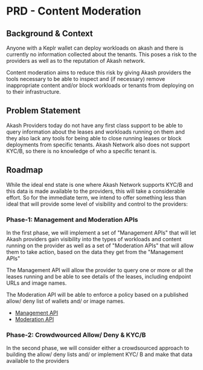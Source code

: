 # PRD - Content Moderation

## Background & Context

Anyone with a Keplr wallet can deploy workloads on akash and there is currently no information collected about the tenants. This poses a risk to the providers as well as to the reputation of Akash network. 

Content moderation aims to reduce this risk by giving Akash providers the tools necessary to be able to inspect and (if necessary) remove inappropriate content and/or block workloads or tenants from deploying on to their infrastructure.

## Problem Statement

Akash Providers today do not have any first class support to be able to query information about the leases and workloads running on them and they also lack any tools for being able to close running leases or block deployments from specific tenants. Akash Network also does not support KYC/B, so there is no knowledge of who a specific tenant is.

## Roadmap

While the ideal end state is one where Akash Network supports KYC/B and this data is made available to the providers, this will take a considerable effort. So for the immediate term, we intend to offer something less than ideal that will provide some level of visibility and control to the providers:

### Phase-1: Management and Moderation APIs
In the first phase, we will implement a set of "Management APIs" that will let Akash providers gain visibility into the types of workloads and content running on the provider as well as a set of "Moderation APIs" that will allow them to take action, based on the data they get from the "Management APIs"

The Management API will allow the provider to query one or more or all the leases running and be able to see details of the leases, including endpoint URLs and image names. 

The Moderation API will be able to enforce a policy based on a published allow/ deny list of wallets and/ or image names.

  * [Management API](management-api.md)
  * [Moderation API](moderation-api.md)

### Phase-2: Crowdwourced Allow/ Deny & KYC/B
In the second phase, we will consider either a crowdsourced approach to building the allow/ deny lists and/ or implement KYC/ B and make that data available to the providers

